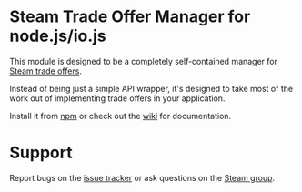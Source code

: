 # Steam Trade Offer Manager for node.js/io.js

This module is designed to be a completely self-contained manager for [Steam trade offers](https://steamcommunity.com/my/tradeoffers).

Instead of being just a simple API wrapper, it's designed to take most of the work out of implementing trade offers in your application.

Install it from [npm](https://www.npmjs.com/package/steam-tradeoffer-manager) or check out the [wiki](https://github.com/DoctorMcKay/node-steam-tradeoffer-manager/wiki) for documentation.

# Support

Report bugs on the [issue tracker](https://github.com/DoctorMcKay/node-steam-tradeoffer-manager/issues) or ask questions on the [Steam group](https://steamcommunity.com/groups/SteamRE/discussions/3/).